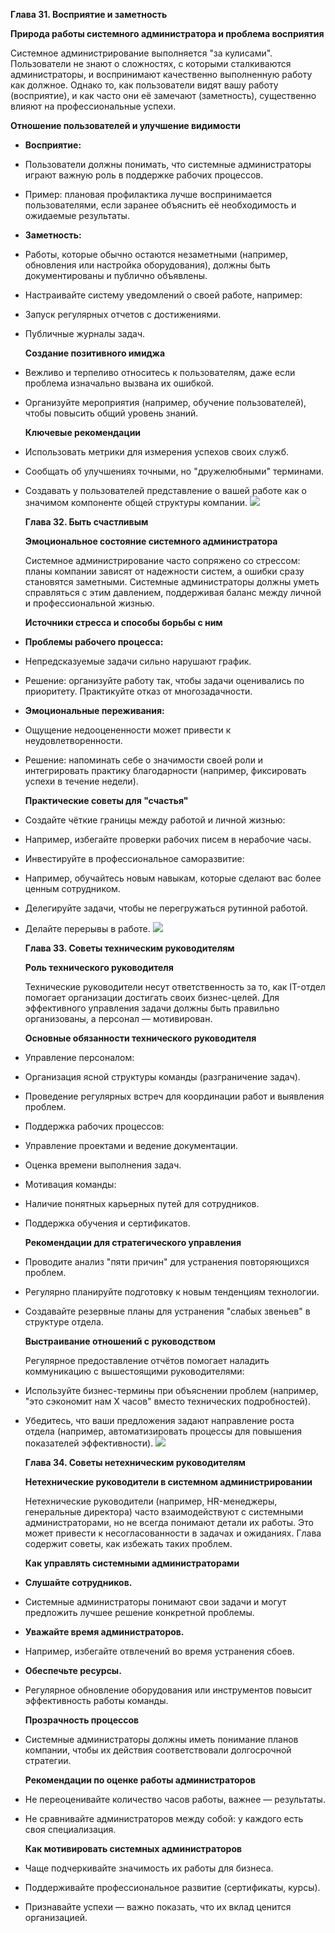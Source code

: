 ﻿**Глава 31. Восприятие и заметность** 

**Природа работы системного администратора и проблема восприятия** 

Системное администрирование выполняется "за кулисами". Пользователи не знают о сложностях, с которыми сталкиваются администраторы, и воспринимают качественно выполненную работу как должное. Однако то, как пользователи видят вашу работу (восприятие), и как часто они её замечают (заметность), существенно влияют на профессиональные успехи.  

**Отношение пользователей и улучшение видимости** 

- **Восприятие:** 
- Пользователи должны понимать, что системные администраторы играют важную роль в поддержке рабочих процессов. 
- Пример: плановая профилактика лучше воспринимается пользователями, если заранее объяснить её необходимость и ожидаемые результаты. 
- **Заметность:** 
- Работы, которые обычно остаются незаметными (например, обновления или настройка оборудования), должны быть документированы и публично объявлены. 
- Настраивайте систему уведомлений о своей работе, например: 
- Запуск регулярных отчетов с достижениями. 
- Публичные журналы задач. 

  **Создание позитивного имиджа** 

- Вежливо и терпеливо относитесь к пользователям, даже если проблема изначально вызвана их ошибкой. 
- Организуйте мероприятия (например, обучение пользователей), чтобы повысить общий уровень знаний. 

  **Ключевые рекомендации** 

- Использовать метрики для измерения успехов своих служб. 
- Сообщать об улучшениях точными, но "дружелюбными" терминами. 
- Создавать у пользователей представление о вашей работе как о значимом компоненте общей структуры компании. ![](Aspose.Words.a4c20d30-90f3-4601-92a1-57828c4a4f85.001.png)

  **Глава 32. Быть счастливым** 

  **Эмоциональное состояние системного администратора** 

  Системное администрирование часто сопряжено со стрессом: планы компании зависят от надежности систем, а ошибки сразу становятся заметными. Системные администраторы должны уметь справляться с этим давлением, поддерживая баланс между личной и профессиональной жизнью.  

  **Источники стресса и способы борьбы с ним** 

- **Проблемы рабочего процесса:** 
- Непредсказуемые задачи сильно нарушают график. 
- Решение: организуйте работу так, чтобы задачи оценивались по приоритету. Практикуйте отказ от многозадачности. 
- **Эмоциональные переживания:** 
- Ощущение недооцененности может привести к неудовлетворенности. 
- Решение: напоминать себе о значимости своей роли и интегрировать практику благодарности (например, фиксировать успехи в течение недели). 

  **Практические советы для "счастья"** 

- Создайте чёткие границы между работой и личной жизнью: 
- Например, избегайте проверки рабочих писем в нерабочие часы. 
- Инвестируйте в профессиональное саморазвитие: 
- Например, обучайтесь новым навыкам, которые сделают вас более ценным сотрудником. 
- Делегируйте задачи, чтобы не перегружаться рутинной работой. 
- Делайте перерывы в работе. ![](Aspose.Words.a4c20d30-90f3-4601-92a1-57828c4a4f85.002.png)

  **Глава 33. Советы техническим руководителям** 

  **Роль технического руководителя** 

  Технические руководители несут ответственность за то, как IT-отдел помогает организации достигать своих бизнес-целей. Для эффективного управления задачи должны быть правильно организованы, а персонал — мотивирован.  

  **Основные обязанности технического руководителя** 

- Управление персоналом: 
- Организация ясной структуры команды (разграничение задач). 
- Проведение регулярных встреч для координации работ и выявления проблем. 
- Поддержка рабочих процессов: 
- Управление проектами и ведение документации. 
- Оценка времени выполнения задач. 
- Мотивация команды: 
- Наличие понятных карьерных путей для сотрудников. 
- Поддержка обучения и сертификатов. 

  **Рекомендации для стратегического управления** 

- Проводите анализ "пяти причин" для устранения повторяющихся проблем. 
- Регулярно планируйте подготовку к новым тенденциям технологии. 
- Создавайте резервные планы для устранения "слабых звеньев" в структуре отдела. 

  **Выстраивание отношений с руководством** 

  Регулярное предоставление отчётов помогает наладить коммуникацию с вышестоящими руководителями:  

- Используйте бизнес-термины при объяснении проблем (например, "это сэкономит нам X часов" вместо технических подробностей). 
- Убедитесь, что ваши предложения задают направление роста отдела (например, автоматизировать процессы для повышения показателей эффективности). ![](Aspose.Words.a4c20d30-90f3-4601-92a1-57828c4a4f85.003.png)

  **Глава 34. Советы нетехническим руководителям** 

  **Нетехнические руководители в системном администрировании** 

  Нетехнические руководители (например, HR-менеджеры, генеральные директора) часто взаимодействуют с системными администраторами, но не всегда понимают детали их работы. Это может привести к несогласованности в задачах и ожиданиях. Глава содержит советы, как избежать таких проблем.  

  **Как управлять системными администраторами** 

- **Слушайте сотрудников.** 
- Системные администраторы понимают свои задачи и могут предложить лучшее решение конкретной проблемы. 
- **Уважайте время администраторов.** 
- Например, избегайте отвлечений во время устранения сбоев. 
- **Обеспечьте ресурсы.** 
- Регулярное обновление оборудования или инструментов повысит эффективность работы команды. 

  **Прозрачность процессов** 

- Системные администраторы должны иметь понимание планов компании, чтобы их действия соответствовали долгосрочной стратегии. 

  **Рекомендации по оценке работы администраторов** 

- Не переоценивайте количество часов работы, важнее — результаты. 
- Не сравнивайте администраторов между собой: у каждого есть своя специализация. 

  **Как мотивировать системных администраторов** 

- Чаще подчеркивайте значимость их работы для бизнеса. 
- Поддерживайте профессиональное развитие (сертификаты, курсы). 
- Признавайте успехи — важно показать, что их вклад ценится организацией. 
